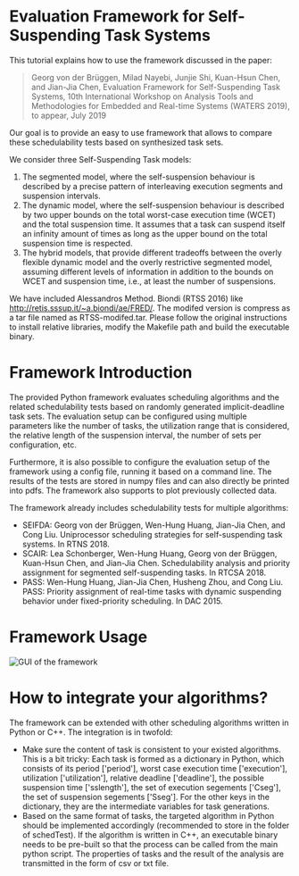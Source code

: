 # Evaluation Framework for Self-Suspending Task Systems
This tutorial explains how to use the framework discussed in the paper:
>Georg von der Brüggen, Milad Nayebi, Junjie Shi, Kuan-Hsun Chen, and Jian-Jia Chen, Evaluation Framework for Self-Suspending Task Systems, 10th International Workshop on Analysis Tools and Methodologies for Embedded and Real-time Systems (WATERS 2019), to appear, July 2019

Our goal is to provide an easy to use framework that allows to compare these schedulability tests based on synthesized task sets.

We consider three Self-Suspending Task models:
1. The segmented model, where the self-suspension behaviour is described by a precise pattern of interleaving execution segments and suspension intervals.
2. The dynamic model, where the self-suspension behaviour is described by two upper bounds on the total worst-case execution time (WCET) and the total suspension time. It assumes that a task can suspend itself an infinity amount of times as long as the upper bound on the total suspension time is respected.
3. The hybrid models, that provide different tradeoffs between the overly flexible dynamic model and the overly restrictive segmented model, assuming different levels of information in addition to the bounds on WCET and suspension time, i.e., at least the number of suspensions.

We have included Alessandros Method. Biondi (RTSS 2016) like http://retis.sssup.it/~a.biondi/ae/FRED/.
The modifed version is compress as a tar file named as RTSS-modifed.tar. Please follow the original instructions to install relative libraries, modify the Makefile path and build the executable binary.

# Framework Introduction

The provided Python framework evaluates scheduling algorithms and the related schedulability tests based on randomly generated implicit-deadline task sets. The evaluation setup can be configured using multiple parameters like the number of tasks, the utilization range that is considered, the relative length of the suspension interval, the number of sets per configuration, etc. 

Furthermore, it is also possible to configure the evaluation setup of the framework using a config file, running it based on a command line. The results of the tests are stored in numpy files and can also directly be printed into pdfs. The framework also supports to plot previously collected data. 

The framework already includes schedulability tests for multiple algorithms:
* SEIFDA: Georg von der Brüggen, Wen-Hung Huang, Jian-Jia Chen, and Cong Liu. Uniprocessor scheduling strategies for self-suspending task systems. In RTNS 2018.
* SCAIR: Lea Schonberger, Wen-Hung Huang, Georg von der Brüggen, Kuan-Hsun Chen, and Jian-Jia Chen. Schedulability analysis and priority assignment for segmented self-suspending tasks. In RTCSA 2018.
* PASS: Wen-Hung Huang, Jian-Jia Chen, Husheng Zhou, and Cong Liu. PASS: Priority assignment of real-time tasks with dynamic suspending behavior under fixed-priority scheduling. In DAC 2015.

# Framework Usage
![GUI of the framework](https://github.com/tu-dortmund-ls12-rt/SSSEvaluation/blob/master/framework_gui-1.jpg)

# How to integrate your algorithms?

The framework can be extended with other scheduling algorithms written in Python or C++. The integration is in twofold:
* Make sure the content of task is consistent to your existed algorithms. This is a bit tricky: Each task is formed as a dictionary in Python, which consists of its period ['period'], worst case execution time ['execution'], utilization ['utilization'], relative deadline ['deadline'], the possible suspension time ['sslength'], the set of execution segements ['Cseg'], the set of suspension segements ['Sseg']. For the other keys in the dictionary, they are the intermediate variables for task generations.
* Based on the same format of tasks, the targeted algorithm in Python should be implemented accordingly (recommended to store in the folder of schedTest). If the algorithm is written in C++, an executable binary needs to be pre-built so that the process can be called from the main python script. The properties of tasks and the result of the analysis are transmitted in the form of csv or txt file.
